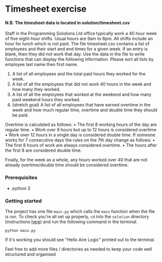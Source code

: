 # Timesheet exercise


#### N.B. The timesheet data is located in solution/timesheet.csv

Staff in the Programming Solutions Ltd office typically work a 40 hour week of five eight-hour shifts.
Usual hours are 9am to 6pm. All shifts include an hour for lunch which is not paid.
The file timesheet.csv contains a list of employees and their start and end times for a given
week. If an entry is blank, then they did not work that day.
Use the data in the file to write functions that can display the following information. Please
sort all lists by employee last name then first name.


1. A list of all employees and the total paid hours they worked for the week.
2. A list of all the employees that did not work 40 hours in the week and how many
they worked.
3. A list of all the employees that worked at the weekend and how many paid weekend
hours they worked.
4. (stretch goal) A list of all employees that have earned overtime in the week and how much regular
time, overtime and double time they should be paid.


Overtime is calculated as follows:
• The first 8 working hours of the day are regular time.
• Work over 8 hours but up to 12 hours is considered overtime
• Work over 12 hours in a single day is considered double time.
If someone works for 7 consecutive days the rules on the 7th day change as follows:
• The first 8 hours of work are always considered overtime.
• The hours after the first 8 are considered double time.


Finally, for the week as a whole, any hours worked over 40 that are not already
overtime/double time should be considered overtime.


### Prerequisites

- python 3

### Getting started

The project has one file `main.py` which calls the `main` function when the file is run. To check you're all set up properly, `cd` into the `solution` directory (instructions [here](https://phoenixnap.com/kb/linux-cd-command#:~:text=The%20Linux%20cd%20command%20offers,a%20built%2Din%20shell%20command)) and run the following command in the terminal.

`python main.py` 


If it's working you should see "Hello Aire Logic" printed out to the terminal.

Feel free to add more files / directories as needed to keep your code well structured and organised